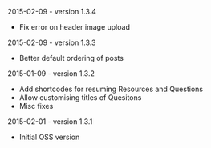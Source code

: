 2015-02-09 - version 1.3.4

  * Fix error on header image upload

2015-02-09 - version 1.3.3

  * Better default ordering of posts

2015-01-09 - version 1.3.2

  * Add shortcodes for resuming Resources and Questions
  * Allow customising titles of Quesitons
  * Misc fixes

2015-02-01 - version 1.3.1

  * Initial OSS version

